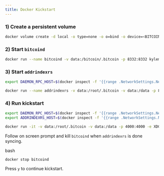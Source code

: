 ```yaml
---
title: Docker Kickstart
---
```


### 1) Create a persistent volume 

```bash
docker volume create -d local -o type=none -o o=bind -o device=<BITCOIN_DATA_DIR>/ data
```

### 2) Start `bitcoind`

```bash
docker run --name bitcoind -v data:/bitcoin/.bitcoin -p 8332:8332 kylemanna/bitcoind:latest -chain=main -rpcallowip=0.0.0.0/0 -rpcbind=0.0.0.0 -rpcuser=rpc -rpcpassword=rpc -listen=1 -server=1 -printtoconsole=1 -addresstype=legacy -txindex=1 -prune=0 -dbcache=4000 -mempoolfullrbf=1
```

### 3) Start `addrindexrs`

```bash
export DAEMON_RPC_HOST=$(docker inspect -f '{{range .NetworkSettings.Networks}}{{.IPAddress}}{{end}}' bitcoind)

docker run --name addrindexrs -v data:/root/.bitcoin -v data:/data -p 8432:8432 -e ADDRINDEXRS_JSONRPC_IMPORT=${ADDRINDEXRS_JSONRPC_IMPORT:-false} counterparty/addrindexrs:v0.4.6 --network=main --indexer-rpc-host=0.0.0.0 --daemon-rpc-host=$DAEMON_RPC_HOST --daemon-rpc-port=8332 --cookie=rpc:rpc -vvv --db-dir=/data/
```

### 4) Run kickstart


```bash
export DAEMON_RPC_HOST=$(docker inspect -f '{{range .NetworkSettings.Networks}}{{.IPAddress}}{{end}}' bitcoind)
export ADDRINDEXRS_HOST=$(docker inspect -f '{{range .NetworkSettings.Networks}}{{.IPAddress}}{{end}}' addrindexrs)

docker run -it -v data:/root/.bitcoin -v data:/data -p 4000:4000 -e XDG_DATA_HOME=/data/ -e XDG_LOG_HOME=/data/ counterparty kickstart --mainnet --backend-connect=$DAEMON_RPC_HOST --indexd-connect=$ADDRINDEXRS_HOST --rpc-host=0.0.0.0 -v
```
 
Follow on screen prompt and kill `bitcoind` when `addrindexrs` is done syncing.

bash
```
docker stop bitcoind
```

Press `y` to continue kickstart.
